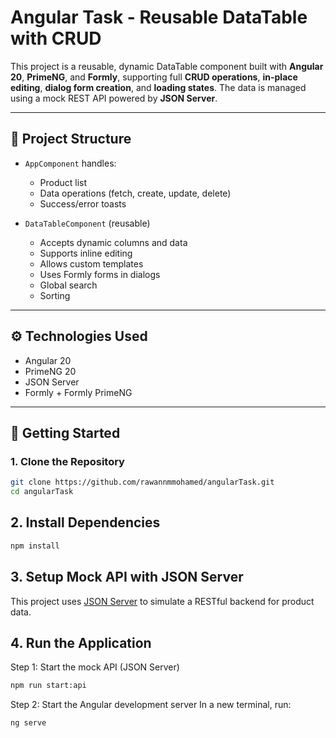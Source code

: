# Angular Task - Reusable DataTable with CRUD 

This project is a reusable, dynamic DataTable component built with **Angular 20**, **PrimeNG**, and **Formly**, supporting full **CRUD operations**, **in-place editing**, **dialog form creation**, and **loading states**. The data is managed using a mock REST API powered by **JSON Server**.

---

## 📁 Project Structure

- `AppComponent` handles:
  - Product list
  - Data operations (fetch, create, update, delete)
  - Success/error toasts

- `DataTableComponent` (reusable)
  - Accepts dynamic columns and data
  - Supports inline editing
  - Allows custom templates
  - Uses Formly forms in dialogs
  - Global search
  - Sorting

---

## ⚙️ Technologies Used

- Angular 20
- PrimeNG 20
- JSON Server
- Formly + Formly PrimeNG


---

## 🚀 Getting Started

### 1. Clone the Repository

```bash
git clone https://github.com/rawannmmohamed/angularTask.git
cd angularTask
```

## 2. Install Dependencies

```bash
npm install 
```

## 3. Setup Mock API with JSON Server

This project uses [JSON Server](https://github.com/typicode/json-server) to simulate a RESTful backend for product data.


## 4. Run the Application
   Step 1: Start the mock API (JSON Server)
  ```bash
npm run start:api
```
   Step 2: Start the Angular development server
  In a new terminal, run:

```bash
ng serve
